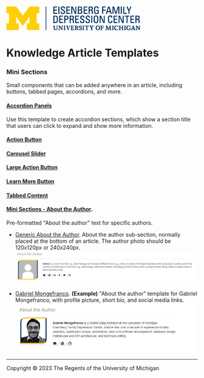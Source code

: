 ![Depression Center Logo](https://github.com/DepressionCenter/.github/blob/main/images/EFDCLogo_375w.png "depressioncenter.org")

# Knowledge Article Templates

### Mini Sections
Small components that can be added anywhere in an article, including buttons, tabbed pages, accordions, and more.  


#### [Accordion Panels](https://github.com/DepressionCenter/EFDC-TDX-KB/blob/main/ArticleTemplates/Mini-Sections/Accordion-Panels.html)
Use this template to create accordion sections, which show a section title that users can click to expand and show more information.  

#### [Action Button](https://github.com/DepressionCenter/EFDC-TDX-KB/blob/main/ArticleTemplates/Mini-Sections/Action-Button.html)


#### [Carousel Slider](https://github.com/DepressionCenter/EFDC-TDX-KB/blob/main/ArticleTemplates/Mini-Sections/Carousel-Slider.html)
  

#### [Large Action Button](https://github.com/DepressionCenter/EFDC-TDX-KB/blob/main/ArticleTemplates/Mini-Sections/Large-Action-Button.html)

#### [Learn More Button](https://github.com/DepressionCenter/EFDC-TDX-KB/blob/main/ArticleTemplates/Mini-Sections/Learn-More-Button.html)
  

#### [Tabbed Content](https://github.com/DepressionCenter/EFDC-TDX-KB/blob/main/ArticleTemplates/Mini-Sections/Tabbed-Content.html)
  

#### [Mini Sections - About the Author](https://github.com/DepressionCenter/EFDC-TDX-KB/tree/main/ArticleTemplates/Mini-Sections/About-the-Author).
Pre-formatted "About the author" text for specific authors.
  + [Generic About the Author](https://github.com/DepressionCenter/EFDC-TDX-KB/blob/main/ArticleTemplates/Mini-Sections/About-the-Author/_Generic-About-the-Author.html). About the author sub-section, normally placed at the bottom of an article. The author photo should be 120x120px or 240x240px.  
  ![Generic "About the Author" Preview](About-the-Author/_Generic-About-the-Author.png)  

+ [Gabriel Mongefranco](https://github.com/DepressionCenter/EFDC-TDX-KB/blob/main/ArticleTemplates/Mini-Sections/About-the-Author/Gabriel-Mongefranco.html). __(Example)__ "About the author" template for Gabriel Mongefranco, with profile picture, short bio, and social media links.  
  ![Example: Preview of Gabriel Mongefranco's About the Author Section](About-the-Author/Gabriel-Mongefranco.png)
  
  


----

Copyright © 2023 The Regents of the University of Michigan
